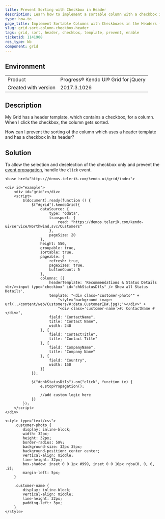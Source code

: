 ```yaml
---
title: Prevent Sorting with Checkbox in Header
description: Learn how to implement a sortable column with a checkbox in the Kendo UI Grid header.
type: how-to
page_title: Implement Sortable Columns with Checkboxes in the Headers - Kendo UI for jQuery Data Grid
slug: grid-sort-column-checkbox-header
tags: grid, sort, header, checkbox, template, prevent, enable
ticketid: 1141908
res_type: kb
component: grid
---
```


## Environment

<table>
 <tr>
  <td>Product</td>
  <td>Progress® Kendo UI® Grid for jQuery</td> 
 </tr>
 <tr>
  <td>Created with version</td>
  <td>2017.3.1026</td>
 </tr>
</table>


## Description

My Grid has a header template, which contains a checkbox, for a column. When I click the checkbox, the column gets sorted.

How can I prevent the sorting of the column which uses a header template and has a checkbox in its header?

## Solution

To allow the selection and deselection of the checkbox only and prevent the [event propagation](https://developer.mozilla.org/en-US/docs/Web/API/Event/stopPropagation), handle the `click` event.

```dojo
<base href="https://demos.telerik.com/kendo-ui/grid/index">

<div id="example">
    <div id="grid"></div>
    <script>
        $(document).ready(function () {
            $("#grid").kendoGrid({
                dataSource: {
                    type: "odata",
                    transport: {
                        read: "https://demos.telerik.com/kendo-ui/service/Northwind.svc/Customers"
                    },
                    pageSize: 20
                },
                height: 550,
                groupable: true,
                sortable: true,
                pageable: {
                    refresh: true,
                    pageSizes: true,
                    buttonCount: 5
                },
                columns: [{
                    headerTemplate: 'Recommendations & Status Details <br/><input type="checkbox" id="chkStatusDtls" /> Show all Status Details',
                    template: "<div class='customer-photo'" +
                        "style='background-image: url(../content/web/Customers/#:data.CustomerID#.jpg);'></div>" +
                        "<div class='customer-name'>#: ContactName #</div>",
                    field: "ContactName",
                    title: "Contact Name",
                    width: 240
                }, {
                    field: "ContactTitle",
                    title: "Contact Title"
                }, {
                    field: "CompanyName",
                    title: "Company Name"
                }, {
                    field: "Country",
                    width: 150
                }]
            });

            $("#chkStatusDtls").on("click", function (e) {
                e.stopPropagation();

                //add custom logic here
            })
        });
    </script>
</div>

<style type="text/css">
    .customer-photo {
        display: inline-block;
        width: 32px;
        height: 32px;
        border-radius: 50%;
        background-size: 32px 35px;
        background-position: center center;
        vertical-align: middle;
        line-height: 32px;
        box-shadow: inset 0 0 1px #999, inset 0 0 10px rgba(0, 0, 0, .2);
        margin-left: 5px;
    }

    .customer-name {
        display: inline-block;
        vertical-align: middle;
        line-height: 32px;
        padding-left: 3px;
    }
</style>
```
